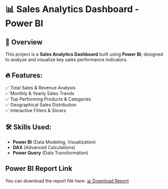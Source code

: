 # 📊 Sales Analytics Dashboard - Power BI

## 📌 Overview  
This project is a **Sales Analytics Dashboard** built using **Power BI**, designed to analyze and visualize key sales performance indicators.

## 🔥 Features:  
✅ Total Sales & Revenue Analysis  
✅ Monthly & Yearly Sales Trends  
✅ Top Performing Products & Categories  
✅ Geographical Sales Distribution  
✅ Interactive Filters & Slicers  

## 🛠️ Skills Used:  
- **Power BI** (Data Modeling, Visualization)  
- **DAX** (Advanced Calculations)  
- **Power Query** (Data Transformation)

## Power BI Report Link  
You can download the report file here: [📊 Download Report]((https://drive.google.com/file/d/1iTfJdTvAvVplIxgRd6N7I6ZmJJ6XBBUY/view?usp=drive_link))
